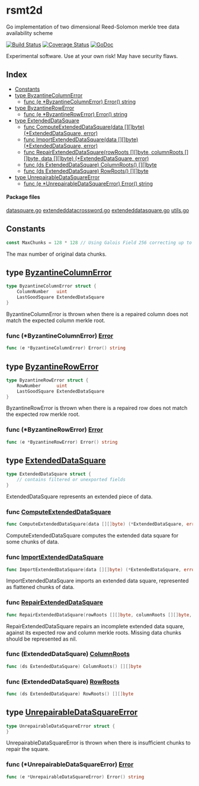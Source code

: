 # rsmt2d
Go implementation of two dimensional Reed-Solomon merkle tree data availability scheme

[![Build Status](https://travis-ci.org/musalbas/rsmt2d.svg?branch=master)](https://travis-ci.org/musalbas/rsmt2d)
[![Coverage Status](https://coveralls.io/repos/github/musalbas/rsmt2d/badge.svg?branch=master)](https://coveralls.io/github/musalbas/rsmt2d?branch=master)
[![GoDoc](https://godoc.org/github.com/musalbas/rsmt2d?status.svg)](https://godoc.org/github.com/musalbas/rsmt2d)

Experimental software. Use at your own risk! May have security flaws.

## <a name="pkg-index">Index</a>
* [Constants](#pkg-constants)
* [type ByzantineColumnError](#ByzantineColumnError)
  * [func (e *ByzantineColumnError) Error() string](#ByzantineColumnError.Error)
* [type ByzantineRowError](#ByzantineRowError)
  * [func (e *ByzantineRowError) Error() string](#ByzantineRowError.Error)
* [type ExtendedDataSquare](#ExtendedDataSquare)
  * [func ComputeExtendedDataSquare(data [][]byte) (*ExtendedDataSquare, error)](#ComputeExtendedDataSquare)
  * [func ImportExtendedDataSquare(data [][]byte) (*ExtendedDataSquare, error)](#ImportExtendedDataSquare)
  * [func RepairExtendedDataSquare(rowRoots [][]byte, columnRoots [][]byte, data [][]byte) (*ExtendedDataSquare, error)](#RepairExtendedDataSquare)
  * [func (ds ExtendedDataSquare) ColumnRoots() [][]byte](#ExtendedDataSquare.ColumnRoots)
  * [func (ds ExtendedDataSquare) RowRoots() [][]byte](#ExtendedDataSquare.RowRoots)
* [type UnrepairableDataSquareError](#UnrepairableDataSquareError)
  * [func (e *UnrepairableDataSquareError) Error() string](#UnrepairableDataSquareError.Error)


#### <a name="pkg-files">Package files</a>
[datasquare.go](/src/github.com/musalbas/rsmt2d/datasquare.go) [extendeddatacrossword.go](/src/github.com/musalbas/rsmt2d/extendeddatacrossword.go) [extendeddatasquare.go](/src/github.com/musalbas/rsmt2d/extendeddatasquare.go) [utils.go](/src/github.com/musalbas/rsmt2d/utils.go) 


## <a name="pkg-constants">Constants</a>
``` go
const MaxChunks = 128 * 128 // Using Galois Field 256 correcting up to t/2 symbols

```
The max number of original data chunks.





## <a name="ByzantineColumnError">type</a> [ByzantineColumnError](/src/target/extendeddatacrossword.go?s=596:692#L29)
``` go
type ByzantineColumnError struct {
    ColumnNumber   uint
    LastGoodSquare ExtendedDataSquare
}
```
ByzantineColumnError is thrown when there is a repaired column does not match the expected column merkle root.










### <a name="ByzantineColumnError.Error">func</a> (\*ByzantineColumnError) [Error](/src/target/extendeddatacrossword.go?s=694:739#L34)
``` go
func (e *ByzantineColumnError) Error() string
```



## <a name="ByzantineRowError">type</a> [ByzantineRowError](/src/target/extendeddatacrossword.go?s=285:375#L19)
``` go
type ByzantineRowError struct {
    RowNumber      uint
    LastGoodSquare ExtendedDataSquare
}
```
ByzantineRowError is thrown when there is a repaired row does not match the expected row merkle root.










### <a name="ByzantineRowError.Error">func</a> (\*ByzantineRowError) [Error](/src/target/extendeddatacrossword.go?s=377:419#L24)
``` go
func (e *ByzantineRowError) Error() string
```



## <a name="ExtendedDataSquare">type</a> [ExtendedDataSquare](/src/target/extendeddatasquare.go?s=374:451#L15)
``` go
type ExtendedDataSquare struct {
    // contains filtered or unexported fields
}
```
ExtendedDataSquare represents an extended piece of data.







### <a name="ComputeExtendedDataSquare">func</a> [ComputeExtendedDataSquare](/src/target/extendeddatasquare.go?s=541:615#L21)
``` go
func ComputeExtendedDataSquare(data [][]byte) (*ExtendedDataSquare, error)
```
ComputeExtendedDataSquare computes the extended data square for some chunks of data.


### <a name="ImportExtendedDataSquare">func</a> [ImportExtendedDataSquare](/src/target/extendeddatasquare.go?s=1074:1147#L41)
``` go
func ImportExtendedDataSquare(data [][]byte) (*ExtendedDataSquare, error)
```
ImportExtendedDataSquare imports an extended data square, represented as flattened chunks of data.


### <a name="RepairExtendedDataSquare">func</a> [RepairExtendedDataSquare](/src/target/extendeddatacrossword.go?s=1224:1338#L48)
``` go
func RepairExtendedDataSquare(rowRoots [][]byte, columnRoots [][]byte, data [][]byte) (*ExtendedDataSquare, error)
```
RepairExtendedDataSquare repairs an incomplete extended data square, against its expected row and column merkle roots.
Missing data chunks should be represented as nil.





### <a name="ExtendedDataSquare.ColumnRoots">func</a> (ExtendedDataSquare) [ColumnRoots](/src/target/datasquare.go?s=4200:4244#L172)
``` go
func (ds ExtendedDataSquare) ColumnRoots() [][]byte
```



### <a name="ExtendedDataSquare.RowRoots">func</a> (ExtendedDataSquare) [RowRoots](/src/target/datasquare.go?s=4069:4110#L164)
``` go
func (ds ExtendedDataSquare) RowRoots() [][]byte
```



## <a name="UnrepairableDataSquareError">type</a> [UnrepairableDataSquareError](/src/target/extendeddatacrossword.go?s=905:948#L39)
``` go
type UnrepairableDataSquareError struct {
}
```
UnrepairableDataSquareError is thrown when there is insufficient chunks to repair the square.










### <a name="UnrepairableDataSquareError.Error">func</a> (\*UnrepairableDataSquareError) [Error](/src/target/extendeddatacrossword.go?s=950:1002#L42)
``` go
func (e *UnrepairableDataSquareError) Error() string
```
